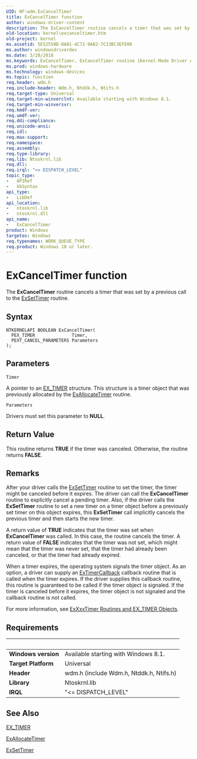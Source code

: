 ```yaml
---
UID: NF:wdm.ExCancelTimer
title: ExCancelTimer function
author: windows-driver-content
description: The ExCancelTimer routine cancels a timer that was set by a previous call to the ExSetTimer routine.
old-location: kernel\excanceltimer.htm
old-project: kernel
ms.assetid: 5E52550D-0A81-4C72-9A82-7C13BC3EFE00
ms.author: windowsdriverdev
ms.date: 3/28/2018
ms.keywords: ExCancelTimer, ExCancelTimer routine [Kernel-Mode Driver Architecture], kernel.excanceltimer, wdm/ExCancelTimer
ms.prod: windows-hardware
ms.technology: windows-devices
ms.topic: function
req.header: wdm.h
req.include-header: Wdm.h, Ntddk.h, Ntifs.h
req.target-type: Universal
req.target-min-winverclnt: Available starting with Windows 8.1.
req.target-min-winversvr: 
req.kmdf-ver: 
req.umdf-ver: 
req.ddi-compliance: 
req.unicode-ansi: 
req.idl: 
req.max-support: 
req.namespace: 
req.assembly: 
req.type-library: 
req.lib: Ntoskrnl.lib
req.dll: 
req.irql: "<= DISPATCH_LEVEL"
topic_type:
-	APIRef
-	kbSyntax
api_type:
-	LibDef
api_location:
-	ntoskrnl.lib
-	ntoskrnl.dll
api_name:
-	ExCancelTimer
product: Windows
targetos: Windows
req.typenames: WORK_QUEUE_TYPE
req.product: Windows 10 or later.
---
```



# ExCancelTimer function
The <b>ExCancelTimer</b> routine cancels a timer that was set by a previous call to the <a href="https://msdn.microsoft.com/library/windows/hardware/dn265188">ExSetTimer</a> routine.

## Syntax

```
NTKERNELAPI BOOLEAN ExCancelTimer(
  PEX_TIMER              Timer,
  PEXT_CANCEL_PARAMETERS Parameters
);
```

## Parameters

`Timer`

A pointer to an <a href="https://docs.microsoft.com/en-us/windows-hardware/drivers/kernel/exxxxtimer-routines-and-ex-timer-objects">EX_TIMER</a> structure. This structure is a timer object that was previously allocated by the <a href="https://msdn.microsoft.com/library/windows/hardware/dn265179">ExAllocateTimer</a> routine.

`Parameters`

Drivers must set this parameter to <b>NULL</b>.


## Return Value

This routine returns <b>TRUE</b> if the timer was canceled. Otherwise, the routine returns <b>FALSE</b>.

## Remarks

After your driver calls the <a href="https://msdn.microsoft.com/library/windows/hardware/dn265188">ExSetTimer</a> routine to set the timer, the timer might be canceled before it expires. The driver can call the <b>ExCancelTimer</b> routine to explicitly cancel a pending timer. Also, if the driver calls the <b>ExSetTimer</b> routine to set a new timer on a timer object before a previously set timer on this object expires, this <b>ExSetTimer</b> call implicitly cancels the previous timer and then starts the new timer.

A return value of <b>TRUE</b> indicates that the timer was set when <b>ExCancelTimer</b> was called. In this case, the routine cancels the timer. A return value of <b>FALSE</b> indicates that the timer was not set, which might mean that the timer was never set, that the timer had already been canceled, or that the timer had already expired.

When a timer expires, the operating system signals the timer object. As an option, a driver can supply an <a href="https://msdn.microsoft.com/library/windows/hardware/dn265190">ExTimerCallback</a> callback routine that is called when the timer expires. If the driver supplies this callback routine, this routine is guaranteed to be called if the timer object is signaled. If the timer is canceled before it expires, the timer object is not signaled and the callback routine is not called.

For more information, see <a href="https://msdn.microsoft.com/library/windows/hardware/dn265198">ExXxxTimer Routines and EX_TIMER Objects</a>.

## Requirements
| &nbsp; | &nbsp; |
| ---- |:---- |
| **Windows version** | Available starting with Windows 8.1.  |
| **Target Platform** | Universal |
| **Header** | wdm.h (include Wdm.h, Ntddk.h, Ntifs.h) |
| **Library** | Ntoskrnl.lib |
| **IRQL** | "<= DISPATCH_LEVEL" |

## See Also

<a href="https://docs.microsoft.com/en-us/windows-hardware/drivers/kernel/exxxxtimer-routines-and-ex-timer-objects">EX_TIMER</a>



<a href="https://msdn.microsoft.com/library/windows/hardware/dn265179">ExAllocateTimer</a>



<a href="https://msdn.microsoft.com/library/windows/hardware/dn265188">ExSetTimer</a>